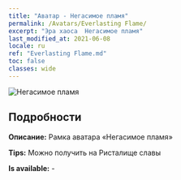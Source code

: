 ```yaml
---
title: "Аватар - Негасимое пламя"
permalink: /Avatars/Everlasting Flame/
excerpt: "Эра хаоса  Негасимое пламя"
last_modified_at: 2021-06-08
locale: ru
ref: "Everlasting Flame.md"
toc: false
classes: wide
---
```

 ![Негасимое пламя](/images/a/avatarFrame_77.png)

## Подробности

 **Описание:** Рамка аватара «Негасимое пламя» 

 **Tips:** Можно получить на Ристалище славы 

 **Is available:**  - 

